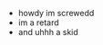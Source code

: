 - howdy im screwedd
- im a retard
- and uhhh a skid
<!---
Screwedd/Screwedd is a ✨ special ✨ repository because its `README.md` (this file) appears on your GitHub profile.
You can click the Preview link to take a look at your changes.
--->
